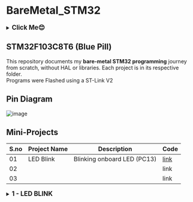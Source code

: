 # BareMetal_STM32
<details>
  <summary><big><b>Click Me😊</b></big></summary>
  <p>Hiii! I'm Galvin Benson<br>Email ID: galvin.benson@gmail.com<br>GitHub Profile: https://github.com/galvin-benson<br>LinkedIn Profile: www.linkedin.com/in/galvin-benson</p>
</details>

## STM32F103C8T6 (Blue Pill)
This repository documents my **bare-metal STM32 programming** journey from scratch, without HAL or libraries. Each project is in its respective folder.<br>
Programs were Flashed using a ST-Link V2

## Pin Diagram
![image](https://github.com/user-attachments/assets/ee903458-2c5b-4796-92c8-328674ff9ddf)

## Mini-Projects
| S.no  | Project Name | Description | Code |
|----|-------------|-------------|--------|
| 01 | LED Blink | Blinking onboard LED (PC13) | [link](https://github.com/galvin-benson/BareMetal_STM32/blob/d4d827f9787c41d1d5f38766cc8d9db26bce9959/Blink_LED/main.c) |
| 02 |  |  | link |
| 03 |  |  | link |
<details>
  <summary><big><b> 1 - LED BLINK </b></big></summary>
  <p> This project blinks the onboard LED using GPIOC pin 13. </p>

### Pin Connections
| STM32 Pin | Function |
|-----------|----------|
| PC13      | LED |

### Code Explanation
Header File Inclusion:
```plaintext
#include "stm32f103x6.h"
```
- This includes the CMSIS (Cortex Microcontroller Software Interface Standard) header file.
- It provides register definitions for the STM32F103 series.
```plaintext
#define GPIOCEN			(1U << 4)  // Enable GPIOC clock
#define PIN13			(1U << 13) // Pin 13 mask
#define LED_PIN 		PIN13      // For LED
```
- **GPIOCEN:** Enables the clock for GPIOC (Bit 4 in RCC->APB2ENR).
- **PIN13:** Refers to bit 13 (PC13) in the GPIO Output Data Register (ODR).
- **LED_PIN:** Defines LED alias for better code readability.
```plaintext
RCC->APB2ENR |= GPIOCEN; // Enable GPIOC clock
```
- GPIO ports need a clock to operate.
- The RCC (Reset and Clock Control) peripheral has an APB2ENR (APB2 Enable Register).
- Bit 4 (corresponding to GPIOC) is set to 1 to enable the GPIOC peripheral.
```plaintext
GPIOC->CRH &= ~(0xF << ((13 - 8) * 4));  // Clear PC13 settings
GPIOC->CRH |=  (0x2 << ((13 - 8) * 4));  // Set PC13 as Output (MODE = 2, CNF = 0)
```
- GPIOC->CRH (GPIOC Configuration Register High) controls pins 8-15.
- PC13 is in CRH, so we configure the MODE and CNF bits.
```plaintext
GPIOC->CRH &= ~(0xF << ((13 - 8) * 4));
```
- (13 - 8) * 4 calculates the bit position of PC13 in CRH.
- 0xF (binary 1111) represents all 4 bits (MODE + CNF) for PC13.
- The bitwise AND with NOT (~) clears the bits.
```plaintext
GPIOC->CRH |= (0x2 << ((13 - 8) * 4));
```
- 0x2 in binary: 0010 (MODE = 10, CNF = 00).
- MODE = 2 (10) → Output mode at 2 MHz speed.
- CNF = 0 (00) → General-purpose push-pull output.
```plaintext
while(1){
	GPIOC->ODR ^= LED_PIN; // Toggle PC13 (LED)
	for(int i=0; i<680000; i++) {} // Simple delay
}
```
- **GPIOC->ODR ^= LED_PIN;**
- XOR (^=) toggles the LED.
- If LED was ON, it turns OFF, and vice versa.
- **for(int i=0; i<680000; i++) {}**
- Creates a delay (not precise, just a loop for roughly 1sec delay).
- The exact delay depends on the CPU clock speed.

### Output
When on-board LED is OFF.
![WhatsApp Image 2025-03-30 at 20 28 20](https://github.com/user-attachments/assets/bb6db1a2-3553-401a-886e-9280226750fc)
<br>
When on-board LED is ON.
![WhatsApp Image 2025-03-30 at 20 28 20 (1)](https://github.com/user-attachments/assets/a4d8bfb1-84d1-4c38-b567-7f595fd67e95)


</detail>

